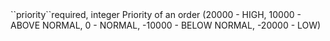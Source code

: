 <tr><td>``priority``</td><td>required, integer</td>
<td>Priority of an order (20000 - HIGH, 10000 - ABOVE NORMAL, 0 - NORMAL, -10000 - BELOW NORMAL, -20000 - LOW)</td>
<td></td><td></td></tr>
